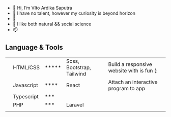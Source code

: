 - 👋 Hi, I’m VIto Ardika Saputra
- 👀 I have no talent, however my curiosity is beyond horizon
- 🌱
- 💞️ I like both natural && social science
- 📫 

## Language & Tools
| |          |       |                         |                                          | |
|-|-         |-      |-                        |-                                         |-|
| |HTML/CSS  |\***** |Scss, Bootstrap, Tailwind|Build a responsive website with is fun (: | |
| |Javascript|\****  |React                    |Attach an interactive program to app      | |
| |Typescript|\***   |                         |                                          | |       
| |PHP       |\***   |Laravel                  |                                          | |
| |          |       |                         |                                          | |

<!---
ardikaVito/ardikaVito is a ✨ special ✨ repository because its `README.md` (this file) appears on your GitHub profile.
You can click the Preview link to take a look at your changes.
--->
